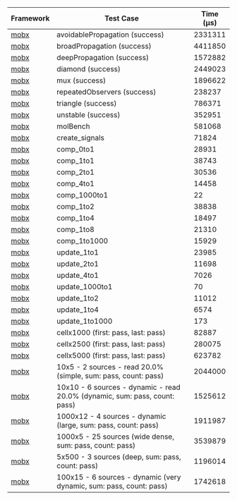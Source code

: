 | Framework | Test Case | Time (μs) |
| --- | --- | --- |
| [mobx](https://github.com/mobxjs/mobx.dart) | avoidablePropagation (success) | 2331311 |
| [mobx](https://github.com/mobxjs/mobx.dart) | broadPropagation (success) | 4411850 |
| [mobx](https://github.com/mobxjs/mobx.dart) | deepPropagation (success) | 1572882 |
| [mobx](https://github.com/mobxjs/mobx.dart) | diamond (success) | 2449023 |
| [mobx](https://github.com/mobxjs/mobx.dart) | mux (success) | 1896622 |
| [mobx](https://github.com/mobxjs/mobx.dart) | repeatedObservers (success) | 238237 |
| [mobx](https://github.com/mobxjs/mobx.dart) | triangle (success) | 786371 |
| [mobx](https://github.com/mobxjs/mobx.dart) | unstable (success) | 352951 |
| [mobx](https://github.com/mobxjs/mobx.dart) | molBench | 581068 |
| [mobx](https://github.com/mobxjs/mobx.dart) | create_signals | 71824 |
| [mobx](https://github.com/mobxjs/mobx.dart) | comp_0to1 | 28931 |
| [mobx](https://github.com/mobxjs/mobx.dart) | comp_1to1 | 38743 |
| [mobx](https://github.com/mobxjs/mobx.dart) | comp_2to1 | 30536 |
| [mobx](https://github.com/mobxjs/mobx.dart) | comp_4to1 | 14458 |
| [mobx](https://github.com/mobxjs/mobx.dart) | comp_1000to1 | 22 |
| [mobx](https://github.com/mobxjs/mobx.dart) | comp_1to2 | 38838 |
| [mobx](https://github.com/mobxjs/mobx.dart) | comp_1to4 | 18497 |
| [mobx](https://github.com/mobxjs/mobx.dart) | comp_1to8 | 21310 |
| [mobx](https://github.com/mobxjs/mobx.dart) | comp_1to1000 | 15929 |
| [mobx](https://github.com/mobxjs/mobx.dart) | update_1to1 | 23985 |
| [mobx](https://github.com/mobxjs/mobx.dart) | update_2to1 | 11698 |
| [mobx](https://github.com/mobxjs/mobx.dart) | update_4to1 | 7026 |
| [mobx](https://github.com/mobxjs/mobx.dart) | update_1000to1 | 70 |
| [mobx](https://github.com/mobxjs/mobx.dart) | update_1to2 | 11012 |
| [mobx](https://github.com/mobxjs/mobx.dart) | update_1to4 | 6574 |
| [mobx](https://github.com/mobxjs/mobx.dart) | update_1to1000 | 173 |
| [mobx](https://github.com/mobxjs/mobx.dart) | cellx1000 (first: pass, last: pass) | 82887 |
| [mobx](https://github.com/mobxjs/mobx.dart) | cellx2500 (first: pass, last: pass) | 280075 |
| [mobx](https://github.com/mobxjs/mobx.dart) | cellx5000 (first: pass, last: pass) | 623782 |
| [mobx](https://github.com/mobxjs/mobx.dart) | 10x5 - 2 sources - read 20.0% (simple, sum: pass, count: pass) | 2044000 |
| [mobx](https://github.com/mobxjs/mobx.dart) | 10x10 - 6 sources - dynamic - read 20.0% (dynamic, sum: pass, count: pass) | 1525612 |
| [mobx](https://github.com/mobxjs/mobx.dart) | 1000x12 - 4 sources - dynamic (large, sum: pass, count: pass) | 1911987 |
| [mobx](https://github.com/mobxjs/mobx.dart) | 1000x5 - 25 sources (wide dense, sum: pass, count: pass) | 3539879 |
| [mobx](https://github.com/mobxjs/mobx.dart) | 5x500 - 3 sources (deep, sum: pass, count: pass) | 1196014 |
| [mobx](https://github.com/mobxjs/mobx.dart) | 100x15 - 6 sources - dynamic (very dynamic, sum: pass, count: pass) | 1742618 |

